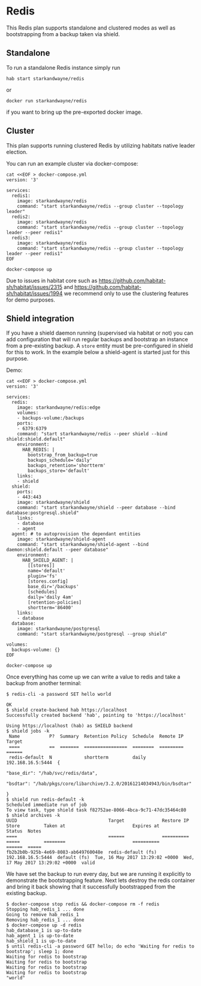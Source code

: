 # Redis

This Redis plan supports standalone and clustered modes as well as bootstrapping from a backup taken via shield.

## Standalone

To run a standalone Redis instance simply run
```
hab start starkandwayne/redis
```
or
```
docker run starkandwayne/redis
```
if you want to bring up the pre-exported docker image.

## Cluster

This plan supports running clustered Redis by utilizing habitats native leader election.

You can run an example cluster via docker-compose:
```
cat <<EOF > docker-compose.yml
version: '3'

services:
  redis1:
    image: starkandwayne/redis
    command: "start starkandwayne/redis --group cluster --topology leader"
  redis2:
    image: starkandwayne/redis
    command: "start starkandwayne/redis --group cluster --topology leader --peer redis1"
  redis3:
    image: starkandwayne/redis
    command: "start starkandwayne/redis --group cluster --topology leader --peer redis1"
EOF

docker-compose up
```

Due to issues in habitat core such as https://github.com/habitat-sh/habitat/issues/2315 and https://github.com/habitat-sh/habitat/issues/1994 we recommend only to use the clustering features for demo purposes.

## Shield integration

If you have a shield daemon running (supervised via habitat or not) you can add configuration that will run regular backups and bootstrap an instance from a pre-existing backup. A `store` entity must be pre-configured in shield for this to work. In the example below a shield-agent is started just for this purpose.

Demo:

```
cat <<EOF > docker-compose.yml
version: '3'

services:
  redis:
    image: starkandwayne/redis:edge
    volumes:
    - backups-volume:/backups
    ports:
    - 6379:6379
    command: "start starkandwayne/redis --peer shield --bind shield:shield.default"
    environment:
      HAB_REDIS: |
        bootstrap_from_backup=true
        backups_schedule='daily'
        backups_retention='shortterm'
        backups_store='default'
    links:
    - shield
  shield:
    ports:
    - 443:443
    image: starkandwayne/shield
    command: "start starkandwayne/shield --peer database --bind database:postgresql.shield"
    links:
    - database
    - agent
  agent: # to autoprovision the dependant entities
    image: starkandwayne/shield-agent
    command: "start starkandwayne/shield-agent --bind daemon:shield.default --peer database"
    environment:
      HAB_SHIELD_AGENT: |
        [[stores]]
        name='default'
        plugin='fs'
        [stores.config]
        base_dir='/backups'
        [schedules]
        daily='daily 4am'
        [retention-policies]
        shortterm='86400'
    links:
    - database
  database:
    image: starkandwayne/postgresql
    command: "start starkandwayne/postgresql --group shield"

volumes:
  backups-volume: {}
EOF

docker-compose up
```

Once everything has come up we can write a value to redis and take a backup from another terminal:
```
$ redis-cli -a password SET hello world

OK
$ shield create-backend hab https://localhost
Successfully created backend 'hab', pointing to 'https://localhost'

Using https://localhost (hab) as SHIELD backend
$ shield jobs -k
 Name           P?  Summary  Retention Policy  Schedule  Remote IP          Target
 ====           ==  =======  ================  ========  =========          ======
 redis-default  N            shortterm         daily     192.168.16.5:5444  {
                                                                              "base_dir": "/hab/svc/redis/data",
                                                                              "bsdtar": "/hab/pkgs/core/libarchive/3.2.0/20161214034943/bin/bsdtar"
                                                                             }
$ shield run redis-default -k
Scheduled immediate run of job
To view task, type shield task f82752ae-8066-4bca-9c71-47dc35464c80
$ shield archives -k
UUID                                  Target              Restore IP         Store         Taken at                         Expires at                       Status  Notes
====                                  ======              ==========         =====         ========                         ==========                       ======  =====
fb2b2b0b-925b-4e69-8083-ab649760048e  redis-default (fs)  192.168.16.5:5444  default (fs)  Tue, 16 May 2017 13:29:02 +0000  Wed, 17 May 2017 13:29:02 +0000  valid
```

We have set the backup to run every day, but we are running it explicitly to demonstrate the bootstrapping feature.
Next lets destroy the redis container and bring it back showing that it successfully bootstrapped from the existing backup.

```
$ docker-compose stop redis && docker-compose rm -f redis
Stopping hab_redis_1 ... done
Going to remove hab_redis_1
Removing hab_redis_1 ... done
$ docker-compose up -d redis
hab_database_1 is up-to-date
hab_agent_1 is up-to-date
hab_shield_1 is up-to-date
$ until redis-cli -a password GET hello; do echo 'Waiting for redis to bootstrap'; sleep 1; done
Waiting for redis to bootstrap
Waiting for redis to bootstrap
Waiting for redis to bootstrap
Waiting for redis to bootstrap
"world"
```

